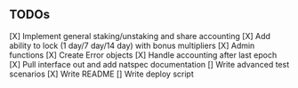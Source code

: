 ## TODOs

[X] Implement general staking/unstaking and share accounting
[X] Add ability to lock (1 day/7 day/14 day) with bonus multipliers
[X] Admin functions
[X] Create Error objects
[X] Handle accounting after last epoch
[X] Pull interface out and add natspec documentation
[] Write advanced test scenarios
[X] Write README
[] Write deploy script